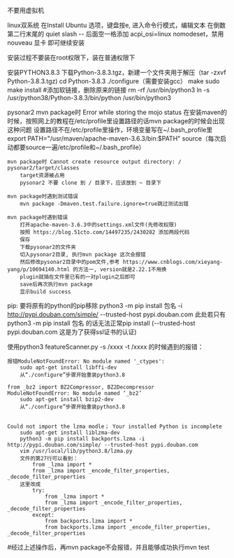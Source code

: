 不要用虚拟机

linux双系统
	在Install Ubuntu 选项，键盘按e, 进入命令行模式，编辑文本
	在倒数第二行末尾的 quiet slash -- 后面空一格添加 acpi_osi=linux nomodeset，禁用nouveau 显卡
	即可继续安装

安装过程不要装在root权限下，装在普通权限下

安装PYTHON3.8.3
	下载Python-3.8.3.tgz，新建一个文件夹用于解压（tar -zxvf Python-3.8.3.tgz)
	cd Python-3.8.3
	./configure（需要安装gcc）
	make
	sudo make install
	#添加软链接，删除原来的链接
	rm -rf /usr/bin/python3
	ln -s /usr/python38/Python-3.8.3/bin/python /usr/bin/python3

pysonar2 
	mvn package时 Error while storing the mojo status
		在安装maven的时候，按照网上的教程在/etc/profile里设置路径的话mvn package的时候会出现这种问题
		设置路径不在/etc/profile里操作，环境变量写在~/.bash_profile里
		export PATH="/usr/maven/apache-maven-3.6.3/bin:$PATH"
		source（每次启动都要source一遍/etc/profile和~/.bash_profile）
		
	mvn package时 Cannot create resource output directory: / pysonar2/target/classes
		target资源被占用
		pysonar2 不要 clone 到 / 目录下，应该放到 ~ 目录下

	mvn package时遇到测试错误
		mvn package -Dmaven.test.failure.ignore=true跳过测试出错
		
	mvn package时遇到错误
		打开apache-maven-3.6.3中的settings.xml文件(先修改权限)
		按照 https://blog.51cto.com/14497235/2430282 添加两段代码
		保存
		下载pysonar2的文件夹
		切入pysonar2目录, 执行mvn package 这次会报错
		然后修改pysonar2目录中的pom文件,参考 https://www.cnblogs.com/xieyang-yang/p/10694140.html 的方法一, version就是2.22.1不用换
		plugin就插在文件里已有的一对plugin之后即可
		save后再次执行mvn package
		显示build success

pip:
	要将原有的python的pip移除
	python3 -m pip install 包名 -i http://pypi.douban.com/simple/ --trusted-host pypi.douban.com
	此处若只有python3 -m pip install 包名 的话无法正常pip install
	(--trusted-host pypi.douban.com 这是为了获得ssl证书的认证)

使用python3 featureScanner.py -s /xxxx -t /xxxx 的时候遇到的报错：

	报错ModuleNotFoundError: No module named '_ctypes':
		sudo apt-get install libffi-dev
		从“./configure”步骤开始重装python3.8

	from _bz2 import BZ2Compressor, BZ2Decompressor
	ModuleNotFoundError: No module named ‘_bz2’
		sudo apt-get install bzip2-dev
		从“./configure”步骤开始重装python3.8


	Could not import the lzma modle； Your installed Python is incomplete
		sudo apt-get install liblzma-dev
		python3 -m pip install backports.lzma -i http://pypi.douban.com/simple/ --trusted-host pypi.douban.com
		vim /usr/local/lib/python3.8/lzma.py
		文件的第27行可以看到：
			from _lzma import *
			from _lzma import _encode_filter_properties, _decode_filter_properties
		这里改成
			try:
    			from _lzma import *
    			from _lzma import _encode_filter_properties, _decode_filter_properties
			except:
    			from backports.lzma import *
    			from backports.lzma import _encode_filter_properties, _decode_filter_properties

#经过上述操作后，再mvn package不会报错，并且能够成功执行mvn test
